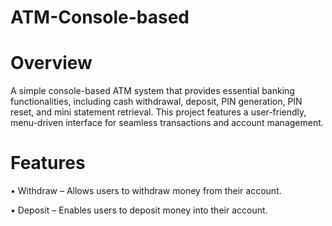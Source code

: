 # ATM-Console-based
# Overview
A simple console-based ATM system that provides essential banking functionalities, including cash withdrawal, deposit, PIN generation, PIN reset, and mini statement retrieval. This project features a user-friendly, menu-driven interface for seamless transactions and account management.
# Features
•  Withdraw – Allows users to withdraw money from their account.

•  Deposit – Enables users to deposit money into their account.

